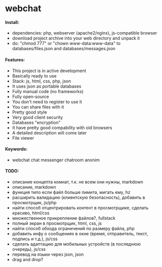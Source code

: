 # webchat

#### Install:

- dependencies: php, webserver (apache2/nginx), js-compatible browser
- download project archive into your web directory and unpack it
- do: "chmod 777" or "chown www-data:www-data" to databases/files.json and databases/messages.json

#### Features:

- This project is in active development
- Basically ready to use
- Stack: js, html, css, php, json
- It uses json as portable databases
- Fully manual code (no frameworks)
- Fully open-source
- You don't need to register to use it
- You can share files with it
- Pretty good style
- Very good client security
- Databases "encryption"
- It have pretty good compability with old browsers
- A detailed description will come later
- File viewer

#### Keywords:

- webchat chat messenger chatroom anonim

#### TODO:

- описание концепта комнат, т.к. не всем они нужны, markdown
- описание, markdown
- функция типо если файл больше лимита, мигать ему, hz
- расширить валидацию (клиентскую безопасность), добавить в просмотрщик, js/php
- найти способ отцентрировать контент в просмотрщике, сделать красиво, html/css
- множественное прикрепление файлов?, fullstack
- полный экран в просмотрщик, html, css, js
- найти способ обхода ограничений по размеру файла, php
- добавить инфу о сообщениях в окне (время, отправитель, текст, подпись и т.д.), js/css
- сделать адаптацию для мобильных устройств (в последнюю очередь), js/css
- перевод на языки через json, json
- drag and drop?
